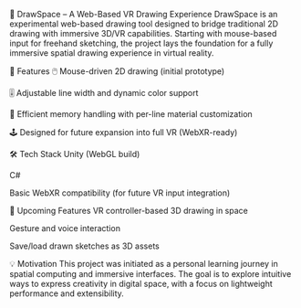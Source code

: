 🎨 DrawSpace – A Web-Based VR Drawing Experience
DrawSpace is an experimental web-based drawing tool designed to bridge traditional 2D drawing with immersive 3D/VR capabilities. Starting with mouse-based input for freehand sketching, the project lays the foundation for a fully immersive spatial drawing experience in virtual reality.

🚀 Features
🖱️ Mouse-driven 2D drawing (initial prototype)

🎚️ Adjustable line width and dynamic color support

🧠 Efficient memory handling with per-line material customization

🕹️ Designed for future expansion into full VR (WebXR-ready)

🛠️ Tech Stack
Unity (WebGL build)

C#

Basic WebXR compatibility (for future VR input integration)

🧩 Upcoming Features
VR controller-based 3D drawing in space

Gesture and voice interaction

Save/load drawn sketches as 3D assets

💡 Motivation
This project was initiated as a personal learning journey in spatial computing and immersive interfaces. The goal is to explore intuitive ways to express creativity in digital space, with a focus on lightweight performance and extensibility.
